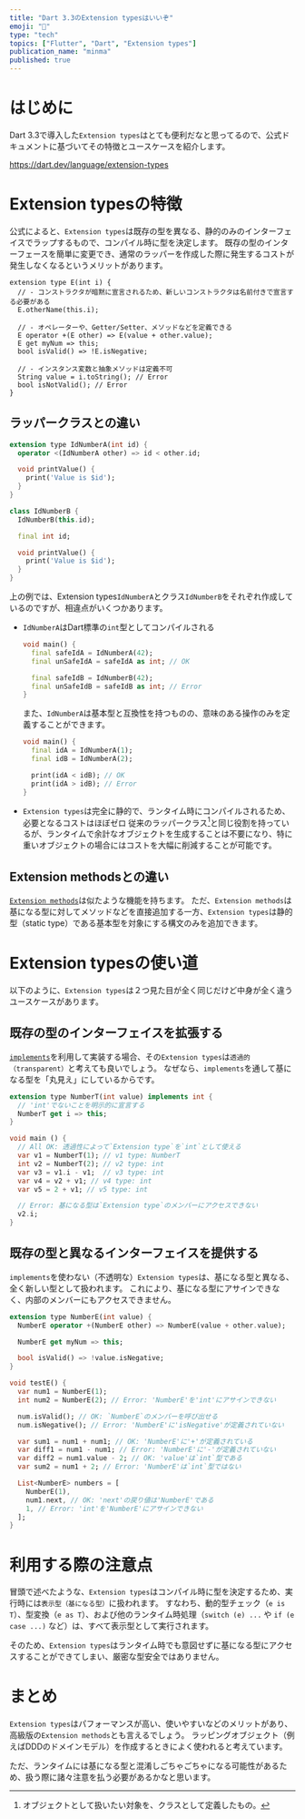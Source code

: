 ```yaml
---
title: "Dart 3.3のExtension typesはいいぞ"
emoji: "📌"
type: "tech"
topics: ["Flutter", "Dart", "Extension types"]
publication_name: "minma"
published: true
---
```

# はじめに

Dart 3.3で導入した`Extension types`はとても便利だなと思ってるので、公式ドキュメントに基づいてその特徴とユースケースを紹介します。

https://dart.dev/language/extension-types

# Extension typesの特徴

公式によると、`Extension types`は既存の型を異なる、静的のみのインターフェイスでラップするもので、コンパイル時に型を決定します。
既存の型のインターフェースを簡単に変更でき、通常のラッパーを作成した際に発生するコストが発生しなくなるというメリットがあります。

```dart:Extension typesの作り方
extension type E(int i) {
  // - コンストラクタが暗黙に宣言されるため、新しいコンストラクタは名前付きで宣言する必要がある
  E.otherName(this.i);

  // - オペレーターや、Getter/Setter、メソッドなどを定義できる
  E operator +(E other) => E(value + other.value);
  E get myNum => this;
  bool isValid() => !E.isNegative;

  // - インスタンス変数と抽象メソッドは定義不可
  String value = i.toString(); // Error
  bool isNotValid(); // Error
}
```

## ラッパークラスとの違い

```dart
extension type IdNumberA(int id) {
  operator <(IdNumberA other) => id < other.id;

  void printValue() {
    print('Value is $id');
  }
}

class IdNumberB {
  IdNumberB(this.id);

  final int id;

  void printValue() {
    print('Value is $id');
  }
}
```

上の例では、Extension types`IdNumberA`とクラス`IdNumberB`をそれぞれ作成しているのですが、相違点がいくつかあります。

- `IdNumberA`はDart標準の`int`型としてコンパイルされる
  ```dart
  void main() {
    final safeIdA = IdNumberA(42);
    final unSafeIdA = safeIdA as int; // OK

    final safeIdB = IdNumberB(42);
    final unSafeIdB = safeIdB as int; // Error
  }
  ```
  また、`IdNumberA`は基本型と互換性を持つものの、意味のある操作のみを定義することができます。
  ```dart
  void main() {
    final idA = IdNumberA(1);
    final idB = IdNumberA(2);

    print(idA < idB); // OK
    print(idA > idB); // Error
  }
  ```

- `Extension types`は完全に静的で、ランタイム時にコンパイルされるため、必要となるコストはほぼゼロ
  従来のラッパークラス[^1]と同じ役割を持っているが、ランタイムで余計なオブジェクトを生成することは不要になり、特に重いオブジェクトの場合にはコストを大幅に削減することが可能です。

## Extension methodsとの違い

[`Extension methods`](https://dart.dev/language/extension-methods)は似たような機能を持ちます。
ただ、`Extension methods`は基になる型に対してメソッドなどを直接追加する一方、`Extension types`は静的型（static type）である基本型を対象にする構文のみを追加できます。

# Extension typesの使い道

以下のように、`Extension types`は２つ見た目が全く同じだけど中身が全く違うユースケースがあります。

## 既存の型のインターフェイスを拡張する

[`implements`](https://dart.dev/language/extension-types#implements)を利用して実装する場合、その`Extension types`は`透過的（transparent）`と考えても良いでしょう。
なぜなら、`implements`を通して基になる型を「丸見え」にしているからです。


```dart
extension type NumberT(int value) implements int {
  // 'int'でないことを明示的に宣言する
  NumberT get i => this;
}

void main () {
  // All OK: 透過性によって`Extension type`を`int`として使える
  var v1 = NumberT(1); // v1 type: NumberT
  int v2 = NumberT(2); // v2 type: int
  var v3 = v1.i - v1;  // v3 type: int
  var v4 = v2 + v1; // v4 type: int
  var v5 = 2 + v1; // v5 type: int

  // Error: 基になる型は`Extension type`のメンバーにアクセスできない
  v2.i;
}
```

## 既存の型と異なるインターフェイスを提供する

`implements`を使わない（不透明な）`Extension types`は、基になる型と異なる、全く新しい型として扱われます。
これにより、基になる型にアサインできなく、内部のメンバーにもアクセスできません。

```dart
extension type NumberE(int value) {
  NumberE operator +(NumberE other) => NumberE(value + other.value);

  NumberE get myNum => this;

  bool isValid() => !value.isNegative;
}

void testE() {
  var num1 = NumberE(1);
  int num2 = NumberE(2); // Error: 'NumberE'を'int'にアサインできない

  num.isValid(); // OK: `NumberE`のメンバーを呼び出せる
  num.isNegative(); // Error: 'NumberE'に'isNegative'が定義されていない

  var sum1 = num1 + num1; // OK: 'NumberE'に'+'が定義されている
  var diff1 = num1 - num1; // Error: 'NumberE'に'-'が定義されていない
  var diff2 = num1.value - 2; // OK: 'value'は`int`型である
  var sum2 = num1 + 2; // Error: 'NumberE'は`int`型ではない

  List<NumberE> numbers = [
    NumberE(1),
    num1.next, // OK: 'next'の戻り値は'NumberE'である
    1, // Error: 'int'を'NumberE'にアサインできない
  ];
}
```

# 利用する際の注意点

冒頭で述べたような、`Extension types`はコンパイル時に型を決定するため、実行時には`表示型（基になる型）`に扱われます。
すなわち、動的型チェック（`e is T`）、型変換（`e as T`）、および他のランタイム時処理（`switch (e) ...` や `if (e case ...)` など）は、すべて表示型として実行されます。

そのため、`Extension types`はランタイム時でも意図せずに基になる型にアクセスすることができてしまい、厳密な型安全ではありません。

# まとめ

`Extension types`はパフォーマンスが高い、使いやすいなどのメリットがあり、高級版の`Extension methods`とも言えるでしょう。
ラッピングオブジェクト（例えばDDDのドメインモデル）を作成するときによく使われると考えています。

ただ、ランタイムには基になる型と混淆しごちゃごちゃになる可能性があるため、扱う際に諸々注意を払う必要があるかなと思います。

[^1]: オブジェクトとして扱いたい対象を、クラスとして定義したもの。

